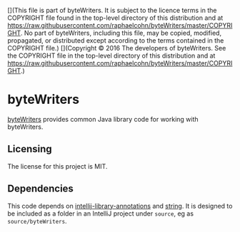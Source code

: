 [](This file is part of byteWriters. It is subject to the licence terms in the COPYRIGHT file found in the top-level directory of this distribution and at https://raw.githubusercontent.com/raphaelcohn/byteWriters/master/COPYRIGHT. No part of byteWriters, including this file, may be copied, modified, propagated, or distributed except according to the terms contained in the COPYRIGHT file.)
[](Copyright © 2016 The developers of byteWriters. See the COPYRIGHT file in the top-level directory of this distribution and at https://raw.githubusercontent.com/raphaelcohn/byteWriters/master/COPYRIGHT.)

# byteWriters

[byteWriters] provides common Java library code for working with byteWriters.


## Licensing

The license for this project is MIT.


## Dependencies

This code depends on [intellij-library-annotations] and [string]. It is designed to be included as a folder in an IntelliJ project under `source`, eg as `source/byteWriters`.


[intellij-library-annotations]:  https://github.com/raphaelcohn/intellij-library-annotations "intellij-library-annotations GitHub page"
[string]: https://github.com/raphaelcohn/string "string GitHub page"
[byteWriters]: https://github.com/raphaelcohn/byteWriters "byteWriters GitHub page"
